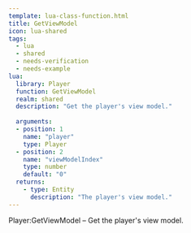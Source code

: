 ```yaml
---
template: lua-class-function.html
title: GetViewModel
icon: lua-shared
tags:
  - lua
  - shared
  - needs-verification
  - needs-example
lua:
  library: Player
  function: GetViewModel
  realm: shared
  description: "Get the player's view model."
  
  arguments:
  - position: 1
    name: "player"
    type: Player
  - position: 2
    name: "viewModelIndex"
    type: number
    default: "0"
  returns:
    - type: Entity
      description: "The player's view model."
---
```


<div class="lua__search__keywords">
Player:GetViewModel &#x2013; Get the player's view model.
</div>
